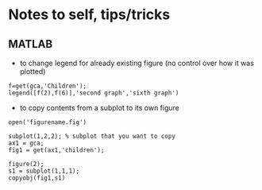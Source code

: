 # Notes to self, tips/tricks

## MATLAB
- to change legend for already existing figure (no control over how it was plotted)
```
f=get(gca,'Children');
legend([f(2),f(6)],'second graph','sixth graph')
```
- to copy contents from a subplot to its own figure
```
open('figurename.fig')

subplot(1,2,2); % subplot that you want to copy
ax1 = gca;
fig1 = get(ax1,'children');

figure(2);
s1 = subplot(1,1,1);
copyobj(fig1,s1)
```
